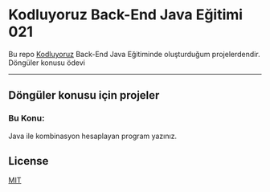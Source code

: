 # Kodluyoruz Back-End Java Eğitimi 021

Bu repo [Kodluyoruz](https://www.kodluyoruz.org) Back-End Java Eğitiminde 
oluşturduğum projelerdendir.
Döngüler konusu ödevi

---
## Döngüler konusu için projeler
### Bu Konu:

Java ile kombinasyon hesaplayan program yazınız.

## License
[MIT](https://choosealicense.com/licenses/mit/)
